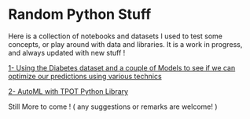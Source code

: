# Random Python Stuff

Here is a collection of notebooks and datasets I used to test some concepts, or play around with data and libraries. 
It is a work in progress, and always updated with new stuff !

 [1- Using the Diabetes dataset and a couple of Models to see if we can optimize our predictions using various technics](/Optimized_Ensemble_Stack.ipynb)
 
 [2- AutoML with TPOT Python Library](/Testing_TOPT.ipynb)
 
Still More to come !
( any suggestions or remarks are welcome! )
 
 
 
 
